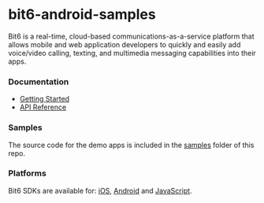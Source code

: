 # bit6-android-samples
Bit6 is a real-time, cloud-based communications-as-a-service platform that allows mobile and web application developers to quickly and easily add voice/video calling, texting, and multimedia messaging capabilities into their apps.

### Documentation
* [Getting Started](https://bit6.github.io/bit6-android-sdk/)
* [API Reference](https://bit6.github.io/bit6-android-sdk/api/)

### Samples
The source code for the demo apps is included in the [samples](https://github.com/bit6/bit6-android-sdk/tree/master/samples) folder of this repo.

### Platforms
Bit6 SDKs are available for: [iOS](https://github.com/bit6/bit6-ios-sdk), [Android](https://github.com/bit6/bit6-android-sdk) and [JavaScript](https://github.com/bit6/bit6-js-sdk).
